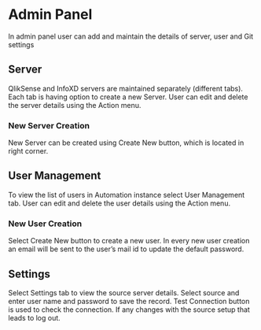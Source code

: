 # Admin Panel
In admin panel user can add and maintain the details of  server, user and Git settings
## Server
QlikSense and InfoXD servers are maintained separately (different tabs). Each tab is having option to create a new Server. User can edit and delete the server details using the Action menu.
### New Server Creation
New Server can be created using Create New button, which is located in right corner.
## User Management
To view the list of users in Automation instance select User Management tab. User can edit and delete the user details using the Action menu.
### New User Creation
Select Create New button to create a new user. In every new user creation an email will be sent to the user’s mail id to update the default password.
## Settings
Select Settings tab to view the source server details. Select source and enter user name and password to  save the record. Test Connection button is used to check the connection. If any changes with the source setup that leads to log out.